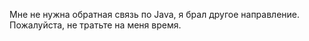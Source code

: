 Мне не нужна обратная связь по Java, я брал другое направление. Пожалуйста, не тратьте на меня время.
